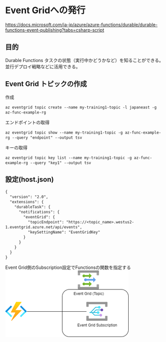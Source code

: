 # Event Gridへの発行

https://docs.microsoft.com/ja-jp/azure/azure-functions/durable/durable-functions-event-publishing?tabs=csharp-script

## 目的
Durable Functions タスクの状態（実行中かどうかなど）を知ることができる。
並行デプロイ戦略などに活用できる。

## Event Grid トピックの作成
作成
```
az eventgrid topic create --name my-training1-topic -l japaneast -g az-func-example-rg
```
エンドポイントの取得
```
az eventgrid topic show --name my-training1-topic -g az-func-example-rg --query "endpoint" --output tsv
```
キーの取得
```
az eventgrid topic key list --name my-training1-topic -g az-func-example-rg --query "key1" --output tsv
```

## 設定(host.json)
```
{
  "version": "2.0",
  "extensions": {
    "durableTask": {
      "notifications": {
        "eventGrid": {
          "topicEndpoint": "https://<topic_name>.westus2-1.eventgrid.azure.net/api/events",
          "keySettingName": "EventGridKey"
        }
      }
    }
  }
}
```

Event Grid側のSubscription設定でFunctionsの関数を指定する
![EventGrid-Funcstion](./EventGridConfig.png)
